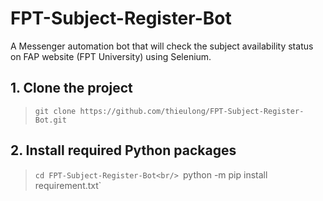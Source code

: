 # FPT-Subject-Register-Bot
A Messenger automation bot that will check the subject availability status on FAP website (FPT University) using Selenium.

## 1. Clone the project
> `git clone https://github.com/thieulong/FPT-Subject-Register-Bot.git`

## 2. Install required Python packages
> `cd FPT-Subject-Register-Bot<br/>
> `python -m pip install requirement.txt`
